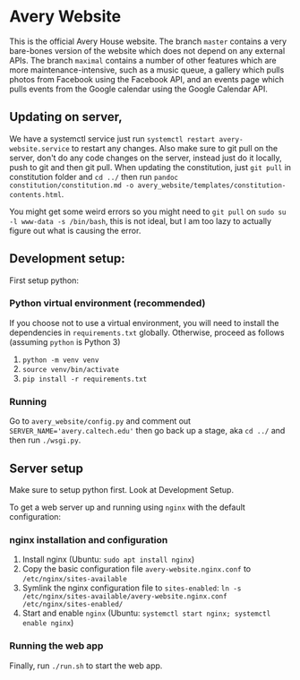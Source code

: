 # Avery Website

This is the official Avery House website. The branch `master` contains a very bare-bones version of the website which does not depend on any external APIs. The branch `maximal` contains a number of other features which are more maintenance-intensive, such as a music queue, a gallery which pulls photos from Facebook using the Facebook API, and an events page which pulls events from the Google calendar using the Google Calendar API.

## Updating on server,
We have a systemctl service just run `systemctl restart avery-website.service` to restart any changes. Also make sure to git pull on the server, don't do any code changes on the server, instead just do it locally, push to git and then git pull. When updating the constitution, just `git pull` in constitution folder and `cd ../` then run `pandoc constitution/constitution.md -o avery_website/templates/constitution-contents.html`.

You might get some weird errors so you might need to `git pull` on `sudo su -l www-data -s /bin/bash`, this is not ideal, but I am too lazy to actually figure out what is causing the error.

## Development setup:
First setup python:
### Python virtual environment (recommended)

If you choose not to use a virtual environment, you will need to install the dependencies in `requirements.txt` globally. Otherwise, proceed as follows (assuming `python` is Python 3)

1. `python -m venv venv`
2. `source venv/bin/activate`
3. `pip install -r requirements.txt`

### Running
Go to `avery_website/config.py` and comment out `SERVER_NAME='avery.caltech.edu'` then go back up a stage, aka `cd ../` and then run `./wsgi.py`.

## Server setup
Make sure to setup python first. Look at Development Setup.

To get a web server up and running using `nginx` with the default configuration:

### nginx installation and configuration

1. Install nginx (Ubuntu: `sudo apt install nginx`)
2. Copy the basic configuration file `avery-website.nginx.conf` to `/etc/nginx/sites-available`
3. Symlink the nginx configuration file to `sites-enabled`: `ln -s /etc/nginx/sites-available/avery-website.nginx.conf /etc/nginx/sites-enabled/`
4. Start and enable `nginx` (Ubuntu: `systemctl start nginx; systemctl enable nginx`)


### Running the web app

Finally, run `./run.sh` to start the web app.

